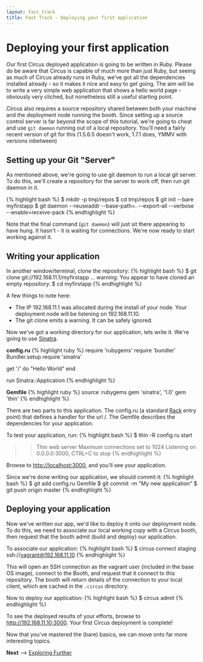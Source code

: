 ```yaml
---
layout: fast_track
title: Fast Track - Deploying your first application
---
```

# Deploying your first application
Our first Circus deployed application is going to be written in Ruby. Please do be aware that Circus is capable of much more than just Ruby, but seeing as much of Circus already runs in Ruby, we've got all the dependencies installed already - so it makes it nice and easy to get going. The aim will be to write a very simple web application that shows a hello world page - obviously very cliched, but nonetheless still a useful starting point.

Circus also requires a source repository shared between both your machine and the deployment node running the booth. Since setting up a source control server is far beyond the scope of this tutorial, we're going to cheat and use `git daemon` running out of a local repository. You'll need a fairly recent version of git for this (1.5.6.5 doesn't work, 1.7.1 does, YMMV with versions inbetween)

## Setting up your Git "Server"
As mentioned above, we're going to use git daemon to run a local git server. To do this, we'll create a repository for the server to work off, then run git daemon in it.

{% highlight bash %}
$ mkdir -p tmp/repos
$ cd tmp/repos
$ git init --bare myfirstapp
$ git daemon --reuseaddr --base-path=. --export-all --verbose  --enable=receive-pack
{% endhighlight %}

Note that the final command (`git daemon`) will just sit there appearing to have hung. It hasn't - it is waiting for connections. We're now ready to start working against it.

## Writing your application
In another window/terminal, clone the repository:
{% highlight bash %}
$ git clone git://192.168.11.1/myfirstapp
...
warning: You appear to have cloned an empty repository.
$ cd myfirstapp
{% endhighlight %}

A few things to note here:

 * The IP 192.168.11.1 was allocated during the install of your node. Your deployment node will be listening on 192.168.11.10.
 * The git clone emits a warning. It can be safely ignored.

Now we've got a working directory for our application, lets write it. We're going to use <a href="http://www.sinatrarb.com/">Sinatra</a>.

__config.ru__
{% highlight ruby %}
require 'rubygems'
require 'bundler'
Bundler.setup
require 'sinatra'

get '/' do
  "Hello World"
end

run Sinatra::Application
{% endhighlight %} 

__Gemfile__
{% highlight ruby %}
source :rubygems
gem 'sinatra', '1.0'
gem 'thin'
{% endhighlight %}

There are two parts to this application. The config.ru (a standard <a href="http://rack.rubyforge.org">Rack</a> entry point) that defines a handler for the url /. The Gemfile describes the dependencies for your application.

To test your application, run:
{% highlight bash %}
$ thin -R config.ru start
>> Thin web server
>> Maximum connections set to 1024
>> Listening on 0.0.0.0:3000, CTRL+C to stop
{% endhighlight %}

Browse to <a href="http://localhost:3000">http://localhost:3000</a>, and you'll see your application. 

Since we're done writing our application, we should commit it:
{% highlight bash %}
$ git add config.ru Gemfile
$ git commit -m "My new application"
$ git push origin master
{% endhighlight %}

## Deploying your application
Now we've written our app, we'd like to deploy it onto our deployment node. To do this, we need to associate our local working copy with a Circus booth, then request that the booth admit (build and deploy) our application.

To associate our application:
{% highlight bash %}
$ circus connect staging ssh://vagrant@192.168.11.10
{% endhighlight %}

This will open an SSH connection as the vagrant user (included in the base OS image), connect to the Booth, and request that it connect to this repository. The booth will return details of the connection to your local client, which are cached in the `.circus` directory.

Now to deploy our application:
{% highlight bash %}
$ circus admit
{% endhighlight %}

To see the deployed results of your efforts, browse to <a href="http://192.168.11.10:3000">http://192.168.11.10:3000</a>. Your first Circus deployment is complete!

Now that you've mastered the (bare) basics, we can move onto far more interesting topics.

__Next__ --> <a href="/docs/fast-track/exploring-further.html">Exploring Further</a>